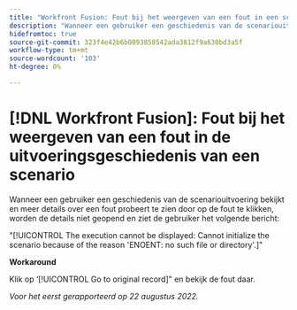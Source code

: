 ```yaml
---
title: "Workfront Fusion: Fout bij het weergeven van een fout in een scenario-uitvoeringsgeschiedenis."
description: "Wanneer een gebruiker een geschiedenis van de scenariouitvoering bekijkt en meer details over een fout probeert te zien door op de fout te klikken, worden de details niet geopend en ziet de gebruiker een foutenmelding."
hidefromtoc: true
source-git-commit: 323f4e42b6b0093858542ada3812f9a630bd3a5f
workflow-type: tm+mt
source-wordcount: '103'
ht-degree: 0%

---
```



# [!DNL Workfront Fusion]: Fout bij het weergeven van een fout in de uitvoeringsgeschiedenis van een scenario

Wanneer een gebruiker een geschiedenis van de scenariouitvoering bekijkt en meer details over een fout probeert te zien door op de fout te klikken, worden de details niet geopend en ziet de gebruiker het volgende bericht:

&quot;[!UICONTROL The execution cannot be displayed: Cannot initialize the scenario because of the reason 'ENOENT: no such file or directory'.]&quot;

**Workaround**

Klik op ‘[!UICONTROL Go to original record]&quot; en bekijk de fout daar.

_Voor het eerst gerapporteerd op 22 augustus 2022._

